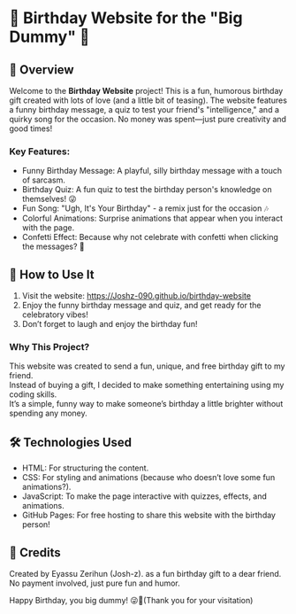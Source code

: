 # 🎉 Birthday Website for the "Big Dummy" 🎂

## 🎁 Overview
Welcome to the **Birthday Website** project! This is a fun, humorous birthday gift created with lots of love (and a little bit of teasing). The website features a funny birthday message, a quiz to test your friend's "intelligence," and a quirky song for the occasion. No money was spent—just pure creativity and good times!

### Key Features:
- Funny Birthday Message: A playful, silly birthday message with a touch of sarcasm.
- Birthday Quiz: A fun quiz to test the birthday person's knowledge on themselves! 😜
- Fun Song: "Ugh, It's Your Birthday" - a remix just for the occasion 🎶
- Colorful Animations: Surprise animations that appear when you interact with the page.
- Confetti Effect: Because why not celebrate with confetti when clicking the messages? 🎉

## 🎉 How to Use It
1. Visit the website: https://Joshz-090.github.io/birthday-website  
2. Enjoy the funny birthday message and quiz, and get ready for the celebratory vibes!
3. Don’t forget to laugh and enjoy the birthday fun!

### Why This Project?
This website was created to send a fun, unique, and free birthday gift to my friend.  
Instead of buying a gift, I decided to make something entertaining using my coding skills.  
It’s a simple, funny way to make someone’s birthday a little brighter without spending any money.

## 🛠️ Technologies Used
- HTML: For structuring the content.
- CSS: For styling and animations (because who doesn’t love some fun animations?).
- JavaScript: To make the page interactive with quizzes, effects, and animations.
- GitHub Pages: For free hosting to share this website with the birthday person!

## 🥳 Credits
Created by Eyassu Zerihun (Josh-z). as a fun birthday gift to a dear friend.  
No payment involved, just pure fun and humor.  

Happy Birthday, you big dummy! 😜🎂(Thank you for your visitation)
